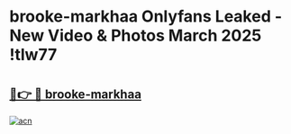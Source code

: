 # brooke-markhaa Onlyfans Leaked - New Video & Photos March 2025 !tlw77

# <h2><a href="https://rixxxs.iuczelnia.edu.pl?title=brooke-markhaa&ref=tlw77">🔗👉 🔴 brooke-markhaa</a></h2>

[![acn](https://github.com/user-attachments/assets/0f9c940e-d8b0-45ae-aac7-cd30a18b3e1c)](https://rixxxs.iuczelnia.edu.pl?title=brooke-markhaa&ref=tlw77)

